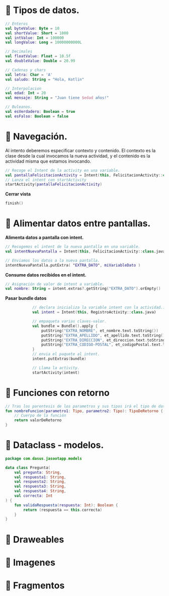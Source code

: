 # 📌 Tipos de datos.
```kotlin
// Enteros
val byteValue: Byte = 10
val shortValue: Short = 1000
val intValue: Int = 100000
val longValue: Long = 10000000000L

// Decimales
val floatValue: Float = 10.5f
val doubleValue: Double = 20.99

// Cadenas y chars
val letra: Char = 'A'
val saludo: String = "Hola, Kotlin"

// Interpolacion
val edad: Int = 20
val mensaje: String = "Juan tiene $edad años!"

// Buleanos.
val esVerdadero: Boolean = true
val esFalso: Boolean = false
```

# 📌 Navegación.
Al intento deberemos especificar contexto y contenido. El contexto es la clase desde la cual invocamos la nueva actividad, y el contenido es la actividad misma que estamos invocando.
```kotlin
// Recoge el Intent de la activity en una variable.
val pantallaFelicitacionActivity = Intent(this, FelicitacionActivity::class.java)
// Lanza el intent con startActivity
startActivity(pantallaFelicitacionActivity)
```
**Cerrar vista**
```kotlin
finish()
```

# 📌 Alimentar datos entre pantallas.

**Alimenta datos a pantalla con intent.**
```kotlin
// Recogemos el intent de la nueva pantalla en una variable.
val intentNuevaPantalla = Intent(this, FelicitacionActivity::class.java)

// Enviamos los datos a la nueva pantalla.
intentNuevaPantalla.putExtra( "EXTRA_DATO", miVariableDato )
```
**Consume datos recibidos en el intent.**
```kotlin
// Asignación de valor de intent a variable.
val nombre: String = intent.extras?.getString("EXTRA_DATO").orEmpty()
```

**Pasar bundle datos**
```kotlin
            // declara inicializa la variable intent con la actividad..
            val intent = Intent(this, RegistroActivity::class.java)

            // empaqueta varias claves-valor.
            val bundle = Bundle().apply {
                putString("EXTRA_NOMBRE", et_nombre.text.toString())
                putString("EXTRA_APELLIDO", et_apellido.text.toString())
                putString("EXTRA_DIRECCION", et_direccion.text.toString())
                putString("EXTRA_CODIGO-POSTAL", et_codigoPostal.text.toString())
            }
            // envia el paquete al intent.
            intent.putExtras(bundle)

            // Llama la activity.
            startActivity(intent)
```

# 📌 Funciones con retorno
```kotlin
// Tras los parentesis de los parametros y sus tipos irá el tipo de dato retornado por la funcion.
fun nombreFuncion(parametro1: Tipo, parametro2: Tipo): TipoDeRetorno {
    // Cuerpo de la función
    return valorDeRetorno
}
```

# 📌 Dataclass - modelos.
```kotlin
package com.dasus.jasootapp.models

data class Pregunta(
    val pregunta: String,
    val respuesta1: String,
    val respuesta2: String,
    val respuesta3: String,
    val respuesta4: String,
    val correcta: Int
) {
    fun validaRespuesta(respuesta: Int): Boolean {
        return (respuesta == this.correcta)
    }
}
```

# 📌 Draweables

# 📌 Imagenes

# 📌 Fragmentos
